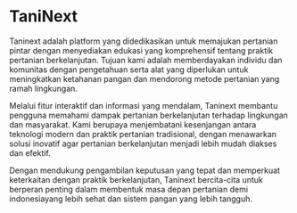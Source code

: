 # TaniNext
Taninext adalah platform yang didedikasikan untuk memajukan pertanian pintar dengan menyediakan edukasi yang komprehensif tentang praktik pertanian berkelanjutan. Tujuan kami adalah memberdayakan individu dan komunitas dengan pengetahuan serta alat yang diperlukan untuk meningkatkan ketahanan pangan dan mendorong metode pertanian yang ramah lingkungan.

Melalui fitur interaktif dan informasi yang mendalam, Taninext membantu pengguna memahami dampak pertanian berkelanjutan terhadap lingkungan dan masyarakat. Kami berupaya menjembatani kesenjangan antara teknologi modern dan praktik pertanian tradisional, dengan menawarkan solusi inovatif agar pertanian berkelanjutan menjadi lebih mudah diakses dan efektif.

Dengan mendukung pengambilan keputusan yang tepat dan memperkuat keterkaitan dengan praktik berkelanjutan, Taninext bercita-cita untuk berperan penting dalam membentuk masa depan pertanian demi indonesiayang lebih sehat dan sistem pangan yang lebih tangguh.
